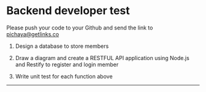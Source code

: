 # Backend developer test

Please push your code to your Github and send the link to pichaya@getlinks.co

1. Design a database to store members

2. Draw a diagram and create a RESTFUL API application using Node.js and Restify to register and login member

3. Write unit test for each function above

---

